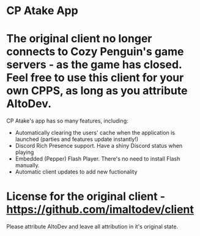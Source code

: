 # CP Atake App

# The original client no longer connects to Cozy Penguin's game servers -  as the game has closed. Feel free to use this client for your own CPPS, as long as you attribute AltoDev.
CP Atake's app has so many features, including:
- Automatically clearing the users' cache when the application is launched (parties and features update instantly!)
- Discord Rich Presence support. Have a shiny Discord status when playing
- Embedded (Pepper) Flash Player. There's no need to install Flash manually.
- Automatic client updates to add new fuctionality
# License for the original client - https://github.com/imaltodev/client
Please attribute AltoDev and leave all attribution in it's original state.
